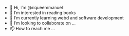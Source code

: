 - 👋 Hi, I’m @riqueemmanuel
- 👀 I’m interested in reading books
- 🌱 I’m currently learning webd and software development
- 💞️ I’m looking to collaborate on ...
- 📫 How to reach me ...

<!---
riqueemmanuel/riqueemmanuel is a ✨ special ✨ repository because its `README.md` (this file) appears on your GitHub profile.
You can click the Preview link to take a look at your changes.
--->
